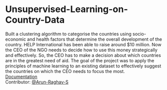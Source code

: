 # Unsupervised-Learning-on-Country-Data
Built a clustering algorithm to categorise the countries using socio-economic and health factors that determine the overall development of the country. HELP International has been able to raise around $10 million. Now the CEO of the NGO needs to decide how to use this money strategically and effectively. So, the CEO has to make a decision about which countries are in the greatest need of aid. The goal of the project was to apply the principles of machine learning to an existing dataset to effectively suggest the countries on which the CEO needs to focus the most.<br />
[Documentation](https://arun-raghav-s.github.io/PRML_minor_project)<br />
Contributor: [@Arun-Raghav-S](https://github.com/Arun-Raghav-S)
